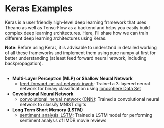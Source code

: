 # Keras Examples

Keras is a user friendly high-level deep learning framework that uses Theano as well as TensorFlow as a backend and helps you easily build complex deep learning architectures. Here, I'll share how we can train different deep learning architectures using Keras.

**Note**: Before using Keras, it is advisable to understand in detailed working of all these frameworks and implement them using pure numpy at first for better understanding (at least feed forward neural network, including backpropagation).<br><br>

* **Multi-Layer Perceptron (MLP) or Shallow Neural Network**
	* [feed_forward_neural_network.ipynb](https://github.com/Dheeraj2444/keras-examples/blob/master/feed_forward_neural_network.ipynb): Trained a 3-layered neural network for binary classification using [Ionosphere Data Set](https://archive.ics.uci.edu/ml/datasets/ionosphere)<br>
* **Covolutional Neural Network**
	* [convolutional_nerual_network (CNN)](https://github.com/Dheeraj2444/keras-examples/blob/master/convolutional_nerual_network.ipynb): Trained a convolutional neural network to classify MNIST digits<br>
* **Long Term Short Memory (LSTM)**
	* [sentiment_analysis_LSTM](https://github.com/Dheeraj2444/keras-examples/blob/master/sentiment_analysis_LSTM.ipynb): Trained a LSTM model for performing sentiment analysis of IMDB movie reviews<br>